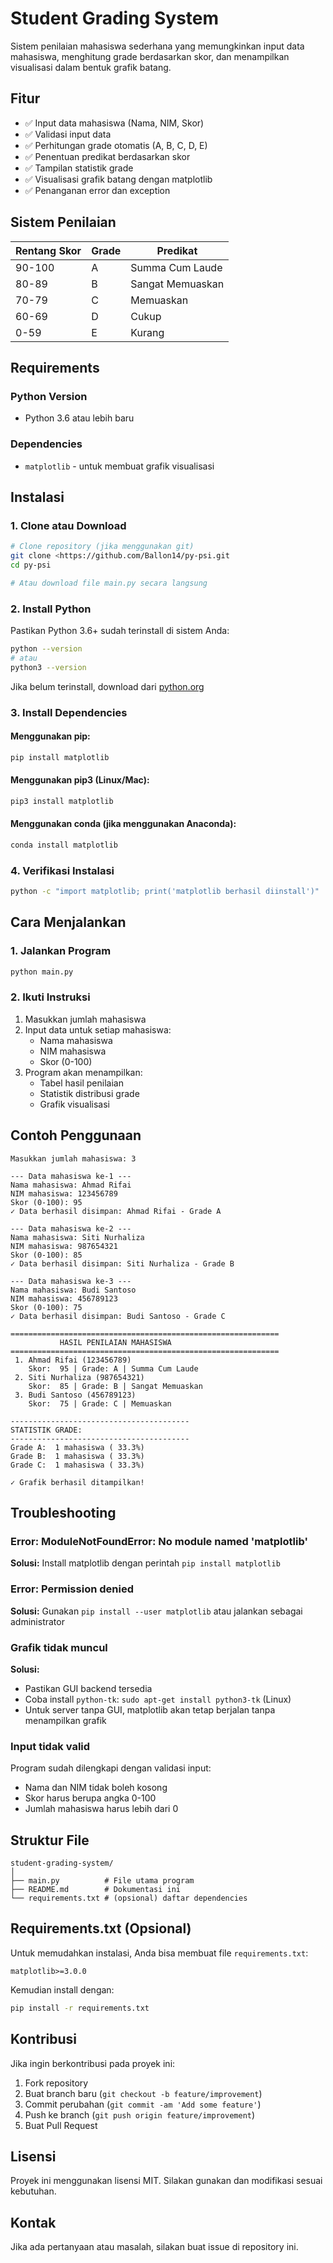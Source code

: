 # Student Grading System

Sistem penilaian mahasiswa sederhana yang memungkinkan input data mahasiswa, menghitung grade berdasarkan skor, dan menampilkan visualisasi dalam bentuk grafik batang.

## Fitur

-   ✅ Input data mahasiswa (Nama, NIM, Skor)
-   ✅ Validasi input data
-   ✅ Perhitungan grade otomatis (A, B, C, D, E)
-   ✅ Penentuan predikat berdasarkan skor
-   ✅ Tampilan statistik grade
-   ✅ Visualisasi grafik batang dengan matplotlib
-   ✅ Penanganan error dan exception

## Sistem Penilaian

| Rentang Skor | Grade | Predikat         |
| ------------ | ----- | ---------------- |
| 90-100       | A     | Summa Cum Laude  |
| 80-89        | B     | Sangat Memuaskan |
| 70-79        | C     | Memuaskan        |
| 60-69        | D     | Cukup            |
| 0-59         | E     | Kurang           |

## Requirements

### Python Version

-   Python 3.6 atau lebih baru

### Dependencies

-   `matplotlib` - untuk membuat grafik visualisasi

## Instalasi

### 1. Clone atau Download

```bash
# Clone repository (jika menggunakan git)
git clone <https://github.com/Ballon14/py-psi.git
cd py-psi

# Atau download file main.py secara langsung
```

### 2. Install Python

Pastikan Python 3.6+ sudah terinstall di sistem Anda:

```bash
python --version
# atau
python3 --version
```

Jika belum terinstall, download dari [python.org](https://www.python.org/downloads/)

### 3. Install Dependencies

#### Menggunakan pip:

```bash
pip install matplotlib
```

#### Menggunakan pip3 (Linux/Mac):

```bash
pip3 install matplotlib
```

#### Menggunakan conda (jika menggunakan Anaconda):

```bash
conda install matplotlib
```

### 4. Verifikasi Instalasi

```bash
python -c "import matplotlib; print('matplotlib berhasil diinstall')"
```

## Cara Menjalankan

### 1. Jalankan Program

```bash
python main.py
```

### 2. Ikuti Instruksi

1. Masukkan jumlah mahasiswa
2. Input data untuk setiap mahasiswa:
    - Nama mahasiswa
    - NIM mahasiswa
    - Skor (0-100)
3. Program akan menampilkan:
    - Tabel hasil penilaian
    - Statistik distribusi grade
    - Grafik visualisasi

## Contoh Penggunaan

```
Masukkan jumlah mahasiswa: 3

--- Data mahasiswa ke-1 ---
Nama mahasiswa: Ahmad Rifai
NIM mahasiswa: 123456789
Skor (0-100): 95
✓ Data berhasil disimpan: Ahmad Rifai - Grade A

--- Data mahasiswa ke-2 ---
Nama mahasiswa: Siti Nurhaliza
NIM mahasiswa: 987654321
Skor (0-100): 85
✓ Data berhasil disimpan: Siti Nurhaliza - Grade B

--- Data mahasiswa ke-3 ---
Nama mahasiswa: Budi Santoso
NIM mahasiswa: 456789123
Skor (0-100): 75
✓ Data berhasil disimpan: Budi Santoso - Grade C

============================================================
           HASIL PENILAIAN MAHASISWA
============================================================
 1. Ahmad Rifai (123456789)
    Skor:  95 | Grade: A | Summa Cum Laude
 2. Siti Nurhaliza (987654321)
    Skor:  85 | Grade: B | Sangat Memuaskan
 3. Budi Santoso (456789123)
    Skor:  75 | Grade: C | Memuaskan

----------------------------------------
STATISTIK GRADE:
----------------------------------------
Grade A:  1 mahasiswa ( 33.3%)
Grade B:  1 mahasiswa ( 33.3%)
Grade C:  1 mahasiswa ( 33.3%)

✓ Grafik berhasil ditampilkan!
```

## Troubleshooting

### Error: ModuleNotFoundError: No module named 'matplotlib'

**Solusi:** Install matplotlib dengan perintah `pip install matplotlib`

### Error: Permission denied

**Solusi:** Gunakan `pip install --user matplotlib` atau jalankan sebagai administrator

### Grafik tidak muncul

**Solusi:**

-   Pastikan GUI backend tersedia
-   Coba install `python-tk`: `sudo apt-get install python3-tk` (Linux)
-   Untuk server tanpa GUI, matplotlib akan tetap berjalan tanpa menampilkan grafik

### Input tidak valid

Program sudah dilengkapi dengan validasi input:

-   Nama dan NIM tidak boleh kosong
-   Skor harus berupa angka 0-100
-   Jumlah mahasiswa harus lebih dari 0

## Struktur File

```
student-grading-system/
│
├── main.py          # File utama program
├── README.md        # Dokumentasi ini
└── requirements.txt # (opsional) daftar dependencies
```

## Requirements.txt (Opsional)

Untuk memudahkan instalasi, Anda bisa membuat file `requirements.txt`:

```
matplotlib>=3.0.0
```

Kemudian install dengan:

```bash
pip install -r requirements.txt
```

## Kontribusi

Jika ingin berkontribusi pada proyek ini:

1. Fork repository
2. Buat branch baru (`git checkout -b feature/improvement`)
3. Commit perubahan (`git commit -am 'Add some feature'`)
4. Push ke branch (`git push origin feature/improvement`)
5. Buat Pull Request

## Lisensi

Proyek ini menggunakan lisensi MIT. Silakan gunakan dan modifikasi sesuai kebutuhan.

## Kontak

Jika ada pertanyaan atau masalah, silakan buat issue di repository ini.
